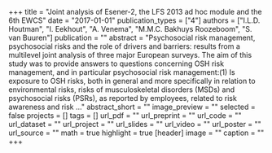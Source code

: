 +++
title = "Joint analysis of Esener-2, the LFS 2013 ad hoc module and the 6th EWCS"
date = "2017-01-01"
publication_types = ["4"]
authors = ["I.L.D. Houtman", "I. Eekhout", "A. Venema", "M.M.C. Bakhuys Roozeboom", "S. van Buuren"]
publication = ""
abstract = "Psychosocial risk management, psychosocial risks and the role of drivers and barriers: results from a multilevel joint analysis of three major European surveys. The aim of this study was to provide answers to questions concerning OSH risk management, and in particular psychosocial risk management:(1) Is exposure to OSH risks, both in general and more specifically in relation to environmental risks, risks of musculoskeletal disorders (MSDs) and psychosocial risks (PSRs), as reported by employees, related to risk awareness and risk …"
abstract_short = ""
image_preview = ""
selected = false
projects = []
tags = []
url_pdf = ""
url_preprint = ""
url_code = ""
url_dataset = ""
url_project = ""
url_slides = ""
url_video = ""
url_poster = ""
url_source = ""
math = true
highlight = true
[header]
image = ""
caption = ""
+++
